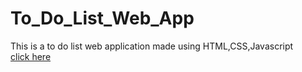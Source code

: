 # To_Do_List_Web_App
This is a to do list web application made using HTML,CSS,Javascript
<br>
<a href="https://satyabrata124.github.io/To_Do_List_Web_App/"> click here </a>
